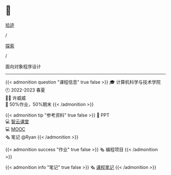 # 🏫


<div class="nav-tab">
  <a href="../../../cages"><p class="not">拾迹</p></a><p class="not">/</p>
  <a href="../"><p class="not">探索</p></a>
  <p class="now">/</p><p class="now">面向对象程序设计</p>
</div>

---

{{< admonition question "课程信息" true false >}}
🎓 计算机科学与技术学院<br>
🕙 2022-2023 春夏<br>
🧑‍🏫 许威威<br>
📝 50%作业，50%期末
{{< /admonition >}}

{{< admonition tip "参考资料" true false >}}
📑 PPT<br>
💻 [智云课堂](https://classroom.zju.edu.cn/coursedetail?course_id=50910&tenant_code=112)<br>
💻 [MOOC](https://www.bilibili.com/video/BV1ob411q7vb/)<br>
🗞️ 笔记 @Ryan
{{< /admonition >}}

{{< admonition success "作业" true false >}}
🗞️ 编程项目
{{< /admonition >}}


{{< admonition info "笔记" true false >}}
🗞️ [课程笔记](../../../oop)
{{< /admonition >}}

